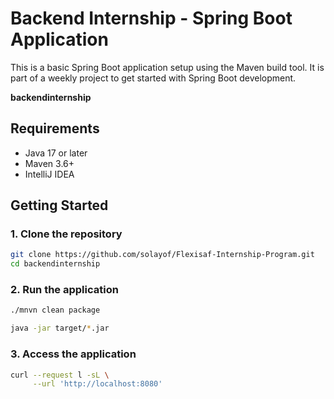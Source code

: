 # Backend Internship - Spring Boot Application

This is a basic Spring Boot application setup using the Maven build tool. It is part of a weekly project to get started with Spring Boot development.

[//]: # (## Project Name)

**backendinternship**

## Requirements

- Java 17 or later
- Maven 3.6+
- IntelliJ IDEA

## Getting Started

### 1. Clone the repository

```bash
git clone https://github.com/solayof/Flexisaf-Internship-Program.git
cd backendinternship
```

### 2. Run the application

```bash
./mnvn clean package
```
 ```bash
 java -jar target/*.jar
 ```

### 3. Access the application
```bash
curl --request l -sL \
     --url 'http://localhost:8080'
```